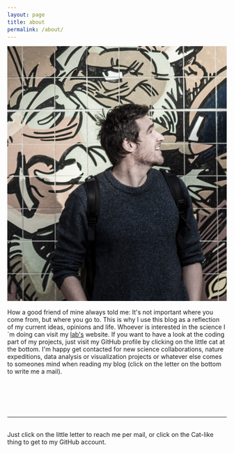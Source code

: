 ```yaml
---
layout: page
title: about
permalink: /about/
---
```


<img class="col one right" src="/img/martin.jpg">

How a good friend of mine always told me: It's not important where you come from, but where you go to. This is why I use this blog as a reflection of my current ideas, opinions and life. Whoever is interested in the science I´m doing can visit my <a href="https://thehoffmanlab.com/group/martin-stoffel/" target="blank">lab's</a> website. If you want to have a look at the coding part of my projects, just visit my GitHub profile by clicking on the little cat at the bottom. I'm happy get contacted for new science collaborations, nature expeditions, data analysis or visualization projects or whatever else comes to someones mind when reading my blog (click on the letter on the bottom to write me a mail). 


<br/>
<br/>
<br/>
<br/>
<hr/>
<br/>
<span class="contacticon center">
	<a href="mailto:martin.adam.stoffel@gmail.com"><i class="fa fa-envelope-square"></i></a>
	<a href="https://github.com/mastoffel" target="_blank"><i class="fa fa-github-square"></i></a>
	<a href="https://twitter.com" target="_blank"><i class="fa fa-twitter-square"></i></a>
</span>

<div class="col three caption">
	Just click on the little letter to reach me per mail, or click on the Cat-like thing to get to my GitHub account.
</div>

